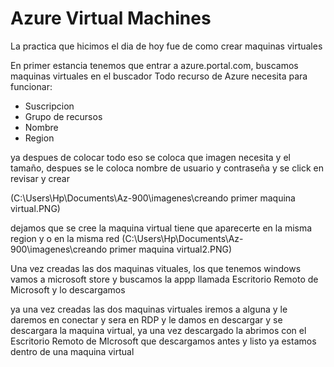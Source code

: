 # Azure Virtual Machines

La practica que hicimos el dia de hoy fue de como crear maquinas virtuales 

En primer estancia tenemos que entrar a azure.portal.com, buscamos maquinas virtuales en el buscador
Todo recurso de Azure necesita para funcionar:
- Suscripcion
- Grupo de recursos
- Nombre 
- Region

ya despues de colocar todo eso se coloca que imagen necesita y el tamaño, despues se le coloca nombre de usuario y contraseña y se click en revisar y crear 

(C:\Users\Hp\Documents\Az-900\imagenes\creando primer maquina virtual.PNG)

dejamos que se cree la maquina virtual tiene que aparecerte en la misma region y o en la misma red 
(C:\Users\Hp\Documents\Az-900\imagenes\creando primer maquina virtual2.PNG)

Una vez creadas las dos maquinas vituales, los que tenemos windows vamos a microsoft store y buscamos la appp llamada Escritorio Remoto de Microsoft y lo descargamos

ya una vez creadas las dos maquinas virtuales iremos a alguna y le daremos en conectar y sera en RDP y le damos en descargar y se descargara la maquina virtual, ya una vez descargado la abrimos con el Escritorio Remoto de MIcrosoft que descargamos antes y listo ya estamos dentro de una maquina virtual 